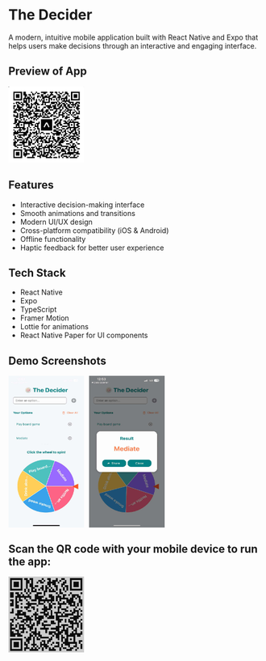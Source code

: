 # The Decider

A modern, intuitive mobile application built with React Native and Expo that helps users make decisions through an interactive and engaging interface.

## Preview of App

<img src="assets/preview.png" alt="App Preview" width="150" height="150" />

## Features

- Interactive decision-making interface
- Smooth animations and transitions
- Modern UI/UX design
- Cross-platform compatibility (iOS & Android)
- Offline functionality
- Haptic feedback for better user experience

## Tech Stack

- React Native
- Expo
- TypeScript
- Framer Motion
- Lottie for animations
- React Native Paper for UI components

## Demo Screenshots

<div style="display: flex; gap: 10px;">
    <img src="assets/ss1.jpg" alt="Demo Screenshot 1" width="150" height="300" />
    <img src="assets/ss2.jpg" alt="Demo Screenshot 2" width="150" height="300" />
</div>

## Scan the QR code with your mobile device to run the app:

<img src="assets/install.png" alt="Install QR Code" width="150" height="150" />
